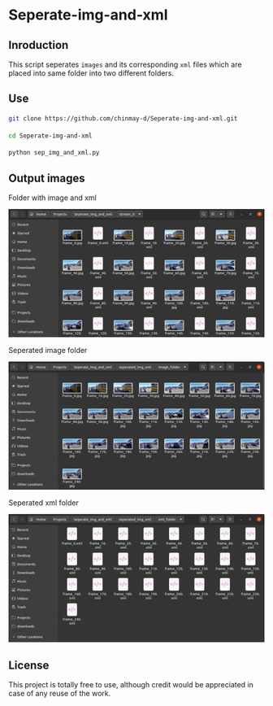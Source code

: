 # Seperate-img-and-xml

## Inroduction
This script seperates `images` and its corresponding `xml` files which are placed into same folder into two different folders.

## Use
```sh
git clone https://github.com/chinmay-d/Seperate-img-and-xml.git

cd Seperate-img-and-xml

python sep_img_and_xml.py
```

## Output images
Folder with image and xml
<p float="right">
    <img src="media/img_xml.png" width="640"/>
</p>

Seperated image folder
<p float="right">
    <img src="media/img.png" width="640"/>
</p>

Seperated xml folder

<p float="right">
    <img src="media/xml.png" width="640"/>
</p>


## License
This project is totally free to use, although credit would be appreciated in case of any reuse of the work.
